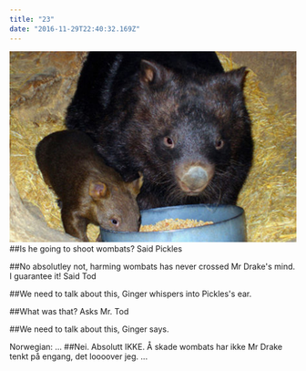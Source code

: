 ```yaml
---
title: "23"
date: "2016-11-29T22:40:32.169Z"
---
```


![wombats eating](./wombats.JPG)
##Is he going to shoot wombats? Said Pickles

##No absolutley not, harming wombats has never crossed Mr Drake's mind. I guarantee it! Said Tod

##We need to talk about this, Ginger whispers into Pickles's ear.

##What was that? Asks Mr. Tod

##We need to talk about this, Ginger says.


Norwegian:
...
##Nei. Absolutt IKKE. Å skade wombats har ikke Mr Drake tenkt på engang, det loooover jeg.
...



